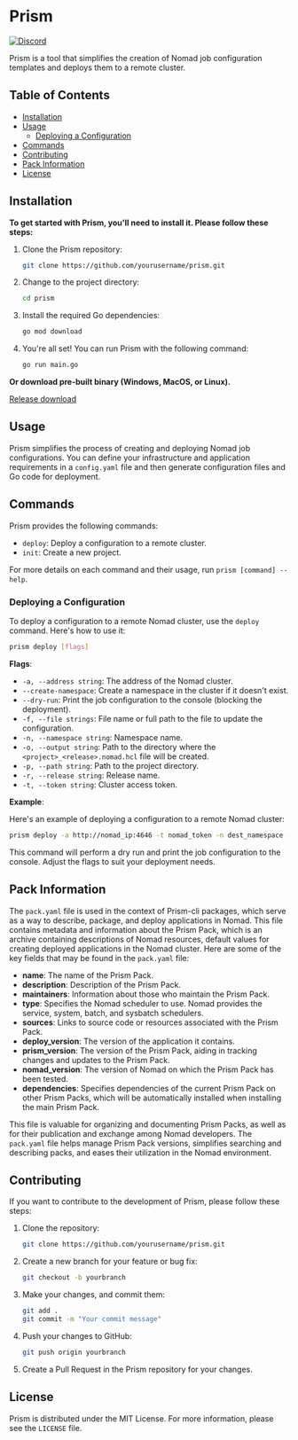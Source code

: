 # Prism

[![Discord](https://img.shields.io/badge/prism-cli.svg?style=flat&logo=discord)](https://discord.gg/fSvtfPTrud)

Prism is a tool that simplifies the creation of Nomad job configuration templates and deploys them to a remote cluster.

## Table of Contents

- [Installation](#installation)
- [Usage](#usage)
  - [Deploying a Configuration](#deploying-a-configuration)
- [Commands](#commands)
- [Contributing](#contributing)
- [Pack Information](#pack-information)
- [License](#license)

## Installation

**To get started with Prism, you'll need to install it. Please follow these steps:**

1. Clone the Prism repository:
   ```bash
   git clone https://github.com/yourusername/prism.git
   ```

2. Change to the project directory:
   ```bash
   cd prism
   ```

3. Install the required Go dependencies:
   ```bash
   go mod download
   ```

4. You're all set! You can run Prism with the following command:
   ```bash
   go run main.go
   ```

**Or download pre-built binary (Windows, MacOS, or Linux).**

[Release download](https://github.com/sunshard-prism/prism-nomad/releases)

## Usage

Prism simplifies the process of creating and deploying Nomad job configurations. You can define your infrastructure and application requirements in a `config.yaml` file and then generate configuration files and Go code for deployment.

## Commands

Prism provides the following commands:

- `deploy`: Deploy a configuration to a remote cluster.
- `init`: Create a new project.

For more details on each command and their usage, run `prism [command] --help`.

### Deploying a Configuration

To deploy a configuration to a remote Nomad cluster, use the `deploy` command. Here's how to use it:

```bash
prism deploy [flags]
```

**Flags**:

- `-a, --address string`: The address of the Nomad cluster.
- `--create-namespace`: Create a namespace in the cluster if it doesn't exist.
- `--dry-run`: Print the job configuration to the console (blocking the deployment).
- `-f, --file strings`: File name or full path to the file to update the configuration.
- `-n, --namespace string`: Namespace name.
- `-o, --output string`: Path to the directory where the `<project>_<release>.nomad.hcl` file will be created.
- `-p, --path string`: Path to the project directory.
- `-r, --release string`: Release name.
- `-t, --token string`: Cluster access token.

**Example**:

Here's an example of deploying a configuration to a remote Nomad cluster:

```bash
prism deploy -a http://nomad_ip:4646 -t nomad_token -n dest_namespace -r name_of_release -p /path/to/prismpack 
```

This command will perform a dry run and print the job configuration to the console. Adjust the flags to suit your deployment needs.

## Pack Information

The `pack.yaml` file is used in the context of Prism-cli packages, which serve as a way to describe, package, and deploy applications in Nomad. This file contains metadata and information about the Prism Pack, which is an archive containing descriptions of Nomad resources, default values for creating deployed applications in the Nomad cluster. Here are some of the key fields that may be found in the `pack.yaml` file:

- **name**: The name of the Prism Pack.
- **description**: Description of the Prism Pack.
- **maintainers**: Information about those who maintain the Prism Pack.
- **type**: Specifies the Nomad scheduler to use. Nomad provides the service, system, batch, and sysbatch schedulers.
- **sources**: Links to source code or resources associated with the Prism Pack.
- **deploy_version**: The version of the application it contains.
- **prism_version**: The version of the Prism Pack, aiding in tracking changes and updates to the Prism Pack.
- **nomad_version**: The version of Nomad on which the Prism Pack has been tested.
- **dependencies**: Specifies dependencies of the current Prism Pack on other Prism Packs, which will be automatically installed when installing the main Prism Pack.

This file is valuable for organizing and documenting Prism Packs, as well as for their publication and exchange among Nomad developers. The `pack.yaml` file helps manage Prism Pack versions, simplifies searching and describing packs, and eases their utilization in the Nomad environment.

## Contributing

If you want to contribute to the development of Prism, please follow these steps:

1. Clone the repository:
   ```bash
   git clone https://github.com/yourusername/prism.git
   ```

2. Create a new branch for your feature or bug fix:
   ```bash
   git checkout -b yourbranch
   ```

3. Make your changes, and commit them:
   ```bash
   git add .
   git commit -m "Your commit message"
   ```

4. Push your changes to GitHub:
   ```bash
   git push origin yourbranch
   ```

5. Create a Pull Request in the Prism repository for your changes.

## License

Prism is distributed under the MIT License. For more information, please see the `LICENSE` file.
```

